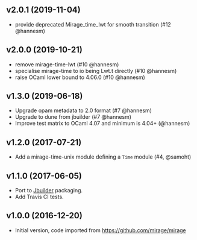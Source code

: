 ## v2.0.1 (2019-11-04)

* provide deprecated Mirage_time_lwt for smooth transition (#12 @hannesm)

## v2.0.0 (2019-10-21)

* remove mirage-time-lwt (#10 @hannesm)
* specialise mirage-time to io being Lwt.t directly (#10 @hannesm)
* raise OCaml lower bound to 4.06.0 (#10 @hannesm)

## v1.3.0 (2019-06-18)

* Upgrade opam metadata to 2.0 format (#7 @hannesm)
* Upgrade to dune from jbuilder (#7 @hannesm)
* Improve test matrix to OCaml 4.07 and minimum is 4.04+ (@hannesm)

## v1.2.0 (2017-07-21)

* Add a mirage-time-unix module defining a `Time` module (#4, @samoht)

## v1.1.0 (2017-06-05)

* Port to [Jbuilder](https://github.com/janestreet/jbuilder) packaging.
* Add Travis CI tests.

## v1.0.0 (2016-12-20)

* Initial version, code imported from https://github.com/mirage/mirage
